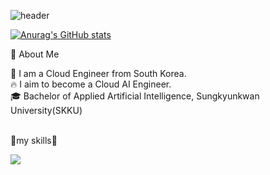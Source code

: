 <div>

  <!--Header-->
  ![header](https://capsule-render.vercel.app/api?type=cylinder&color=gradient&height=300&section=header&text=hello%20world😊😊)
  
</div>

[![Anurag's GitHub stats](https://github-readme-stats.vercel.app/api?username=Jungyh0)](https://github.com/anuraghazra/github-readme-stats)

<div>
  <!--Body-->
  👀 About Me
  
  :raising_hand: I am a Cloud Engineer from South Korea.<br/>
  :fire: I aim to become a Cloud AI Engineer.<br/>
  :mortar_board: Bachelor of Applied Artificial Intelligence, Sungkyunkwan University(SKKU)
  <br/>
  <br/>

📖my skills📖
<!--CSS-->
<img src = "https://img.shields.io/badge/cplusplus-00599C?style=flat-square&logo=cplusplus&logoColor=white"/>
